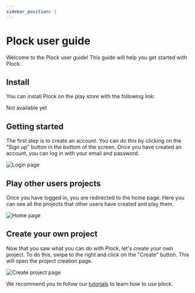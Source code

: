 ```yaml
---
sidebar_position: 1
---
```


# Plock user guide

Welcome to the Plock user guide! This guide will help you get started with Plock.

## Install

You can install Plock on the play store with the following link:

Not available yet

## Getting started

The first step is to create an account. You can do this by clicking on the "Sign up" button in the bottom of the screen.
Once you have created an account, you can log in with your email and password.

![Login page](/img/screens/login_page.jpg)

## Play other users projects

Once you have logged in, you are redirected to the home page. Here you can see all the projects that other users have created and play them.

![Home page](/img/screens/games_page.jpg)

## Create your own project

Now that you saw what you can do with Plock, let's create your own project. To do this, swipe to the right and click on the "Create" button. This will open the project creation page.

![Create project page](/img/screens/create_game_page.jpg)

We recommend you to follow our [tutorials](/docs/tutorials/) to learn how to use plock.
